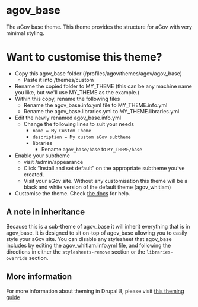 # agov_base

The aGov base theme. This theme provides the structure for aGov with very minimal styling.

# Want to customise this theme?

* Copy this agov_base folder (/profiles/agov/themes/agov/agov_base)
  * Paste it into /themes/custom
* Rename the copied folder to MY_THEME (this can be any machine name you like, but we'll use MY_THEME as the example.)
* Within this copy, rename the following files
  * Rename the agov_base.info.yml file to MY_THEME.info.yml
  * Rename the agov_base.libraries.yml to MY_THEME.libraries.yml
* Edit the newly renamed agov_base.info.yml
  * Change the following lines to suit your needs
    * `name = My Custom Theme`
    * `description = My custom aGov subtheme`
    * libraries 
      * Rename `agov_base/base` to `MY_THEME/base`
* Enable your subtheme
  * visit /admin/appearance
  * Click “Install and set default” on the appropriate subtheme you’ve created.
  * Visit your aGov site. Without any customisation this theme will be a black and white version of the default theme (agov_whitlam)
* Customise the theme. Check [the docs](https://github.com/previousnext/agov/blob/8.x-1.x/agov/docs/theming.md) for help.

## A note in inheritance

Because this is a sub-theme of agov_base it will inherit everything that is in agov_base.
It is designed to sit on-top of agov_base allowing you to easily style your aGov site.
You can disable any stylesheet that agov_base includes by editing the agov_whitlam.info.yml file,
 and following the directions in either the `stylesheets-remove` section or the `libraries-override` section.

## More information

For more information about theming in Drupal 8, please visit [this theming guide](https://www.drupal.org/theme-guide/8)
